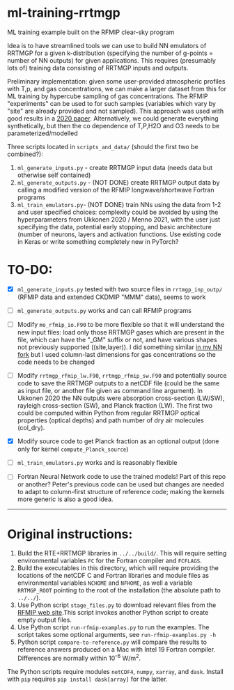 # ml-training-rrtmgp
ML training example built on the RFMIP clear-sky program

Idea is to have streamlined tools we can use to build NN emulators of RRTMGP for a given k-distribution (specifying the number of g-points = number of NN outputs) for given applications.
This requires (presumably lots of) training data consisting of RRTMGP inputs and outputs.

Preliminary implementation: given some user-provided atmospheric profiles with T,p, and gas concentrations,
we can make a larger dataset from this for ML training by hypercube sampling of gas concentrations. The RFMIP
"experiments" can be used to for such samples (variables which vary by "site" are already provided and not sampled). 
This approach was used with good results in a [2020 paper](https://agupubs.onlinelibrary.wiley.com/doi/full/10.1029/2020MS002226).
Alternatively, we could generate everything synthetically, but then the co dependence of T,P,H2O and O3 needs to be parameterized/modelled

Three scripts located in `scripts_and_data/` (should the first two be combined?):
1. `ml_generate_inputs.py` - create RRTMGP input data (needs data but otherwise self contained)
2. `ml_generate_outputs.py` - (NOT DONE) create RRTMGP output data by calling a modified version of the RFMIP longwave/shortwave Fortran programs
3. `ml_train_emulators.py`- (NOT DONE)  train NNs using the data from 1-2 and user specified choices: complexity could be avoided by using the hyperparameters from Ukkonen 2020 / Menno 2021, with the user just specifying the data, potential early stopping, and basic architecture (number of neurons, layers and activation functions. Use existing code in Keras or write something completely new in PyTorch?


# TO-DO:
- [x] `ml_generate_inputs.py`  tested with two source files in `rrtmgp_inp_outp/` (RFMIP data and extended CKDMIP "MMM" data), seems to work
- [ ] `ml_generate_outputs.py` works and can call RFMIP programs 
- [ ] Modify `mo_rfmip_io.F90` to be more flexible so that it will understand the new input files: load only those RRTMGP gases which are present in the file, which can have the "_GM" suffix or not, and have various shapes not previously supported ((site,layer)). I did something similar [in my NN fork](https://github.com/peterukk/rte-rrtmgp-nn/blob/nn_dev/examples/rfmip-clear-sky/mo_rfmip_io.F90#L70)  but I used column-last dimensions for gas concentrations so the code needs to be changed 
- [ ] Modify `rrtmgp_rfmip_lw.F90`, `rrtmgp_rfmip_sw.F90` and potentially source code to save the RRTMGP outputs to a netCDF file (could be the same as input file, or another file given as command line argument). In Ukkonen 2020 the NN outputs were absorption cross-section (LW/SW), rayleigh cross-section (SW), and Planck fraction (LW). The first two could be computed within Python from regular RRTMGP optical properties (optical depths) and path number of dry air molecules (col_dry).
- [x] Modify source code to get Planck fraction as an optional output (done only for kernel `compute_Planck_source`)
- [ ] `ml_train_emulators.py` works and is reasonably flexible
- [ ] Fortran Neural Network code to use the trained models! Part of this repo or another? Peter's previous code can be used but changes are needed to adapt to column-first structure of reference code; making the kernels more generic is also a good idea.


------------

# Original instructions:

1. Build the RTE+RRTMGP libraries in `../../build/`. This will require setting
environmental variables `FC` for the Fortran compiler and `FCFLAGS`.
2. Build the executables in this directory, which will require providing the
locations of the netCDF C and Fortran libraries and module files as environmental
variables `NCHOME` and `NFHOME`, as well a variable `RRTMGP_ROOT` pointing to the root of the installation
(the absolute path to `../../`).
3. Use Python script `stage_files.py` to download relevant files from the
[RFMIP web site](https://www.earthsystemcog.org/projects/rfmip/resources/).This script invokes another Python script to create empty output files.
4. Use Python script `run-rfmip-examples.py` to run the examples. The script takes
some optional arguments, see `run-rfmip-examples.py -h`
5. Python script `compare-to-reference.py` will compare the results to reference
answers produced on a Mac with Intel 19 Fortran compiler. Differences are normally
within 10<sup>-6</sup> W/m<sup>2</sup>.

The Python scripts require modules `netCDF4`, `numpy`, `xarray`, and `dask`.
Install with `pip` requires `pip install dask[array]` for the latter.
